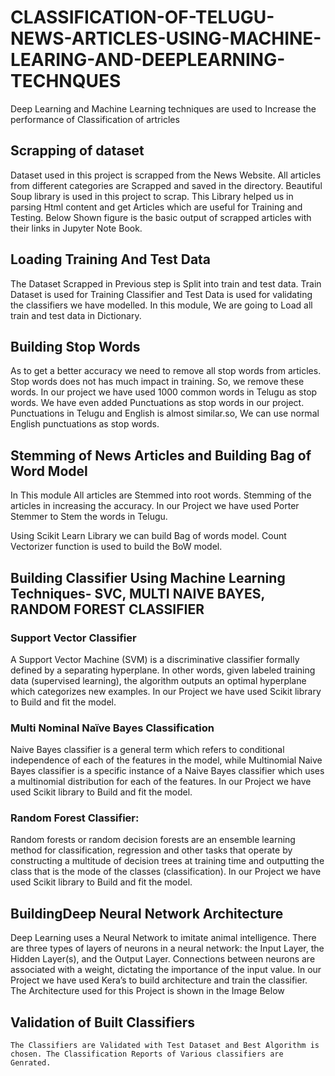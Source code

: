 # CLASSIFICATION-OF-TELUGU-NEWS-ARTICLES-USING-MACHINE-LEARING-AND-DEEPLEARNING-TECHNQUES
Deep Learning and Machine Learning techniques are used to Increase the performance of Classification of artricles
## Scrapping of dataset
Dataset used in this project is scrapped from the News Website. All articles from different categories are Scrapped and saved in the directory. Beautiful Soup library is used in this project to scrap. This Library helped us in parsing Html content and get Articles which are useful for Training and Testing. Below Shown figure is the basic output of scrapped articles with their links in Jupyter Note Book.
## Loading Training And Test Data
The Dataset Scrapped in Previous step is Split into train and test data. Train Dataset is used for Training Classifier and Test Data is used for validating the classifiers we have modelled. In this module, We are going to Load all train and test data in Dictionary.
## Building Stop Words
As to get a better accuracy we need to remove all stop words from articles. Stop words does not has much impact in training. So, we remove these words. In our project we have used  1000 common words in Telugu as stop words. We have even added Punctuations as stop words in our project. Punctuations in Telugu and English is almost similar.so, We can use normal English punctuations as stop words.
## Stemming of News Articles and Building Bag of Word Model
In This module All articles are Stemmed into root words. Stemming of the articles in increasing the accuracy. In our Project we have used Porter Stemmer to Stem the words in Telugu.

Using  Scikit Learn Library we can build Bag of words model. Count Vectorizer function is used to build the BoW model.

## Building Classifier Using Machine Learning Techniques- SVC, MULTI NAIVE BAYES, RANDOM FOREST CLASSIFIER
### Support Vector Classifier
A Support Vector Machine (SVM) is a discriminative classifier formally defined by a separating hyperplane. In other words, given labeled training data (supervised learning), the algorithm outputs an optimal hyperplane which categorizes new examples. In our Project we have used Scikit library to Build and fit the model.
### Multi Nominal Naïve Bayes Classification
Naive Bayes classifier is a general term which refers to conditional independence of each of the features in the model, while Multinomial Naive Bayes classifier is a specific instance of a Naive Bayes classifier which uses a multinomial distribution for each of the features. In our Project we have used Scikit library to Build and fit the model.
### Random Forest Classifier:
Random forests or random decision forests are an ensemble learning method for classification, regression and other tasks that operate by constructing a multitude of decision trees at training time and outputting the class that is the mode of the classes (classification). In our Project we have used Scikit library to Build and fit the model.
## BuildingDeep Neural Network Architecture 
Deep Learning uses a Neural Network to imitate animal intelligence. There are three types of layers of neurons in a neural network: the Input Layer, the Hidden Layer(s), and the Output Layer. Connections between neurons are associated with a weight, dictating the importance of the input value. In our Project we have used Kera’s to build architecture and train the classifier. The Architecture used for this Project is shown in the Image Below
## Validation of Built Classifiers
	The Classifiers are Validated with Test Dataset and Best Algorithm is chosen. The Classification Reports of Various classifiers are Genrated.

 


